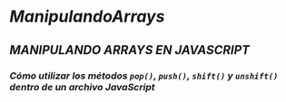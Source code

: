 # **_ManipulandoArrays_**

## **_MANIPULANDO ARRAYS EN JAVASCRIPT_**

### **_Cómo utilizar los métodos ```pop()```, ```push()```, ```shift()``` y ```unshift()``` dentro de un archivo JavaScript_**
